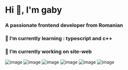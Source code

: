 <h1>Hi 👋, I'm gaby</h1>

<h3>A passionate frontend developer from Romanian</h3>

<h3>🌱 I’m currently learning : typescript and c++</h3>

<h3>🔭 I’m currently working on site-web</h3>

![image](https://user-images.githubusercontent.com/74288530/158215044-21bc7dd3-4b8e-411e-9fe4-31dec02e334d.png)
![image](https://user-images.githubusercontent.com/74288530/158215091-c2692124-759b-4d63-9558-d66371653e76.png)
![image](https://user-images.githubusercontent.com/74288530/158215203-2cf42f6c-9430-4468-9afa-0f8a9b15f546.png)
![image](https://user-images.githubusercontent.com/74288530/158215385-c2784b06-0915-4005-ac99-30603ecb4a42.png)
![image](https://user-images.githubusercontent.com/74288530/158215785-d3683a94-e693-4a06-bdc5-929f84ff56a4.png)
![image](https://user-images.githubusercontent.com/74288530/165307441-5b9df5ed-dbf2-469f-a64f-c944d04045b7.png)
